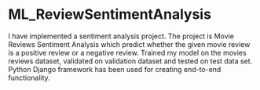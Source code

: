 # ML_ReviewSentimentAnalysis

I have implemented a sentiment analysis project. 
The project is Movie Reviews Sentiment Analysis which predict whether the given movie review is a positive review or a negative review. 
Trained my model on the movies reviews dataset, validated on validation dataset and tested on test data set. 
Python Django framework has been used for creating end-to-end functionality.
